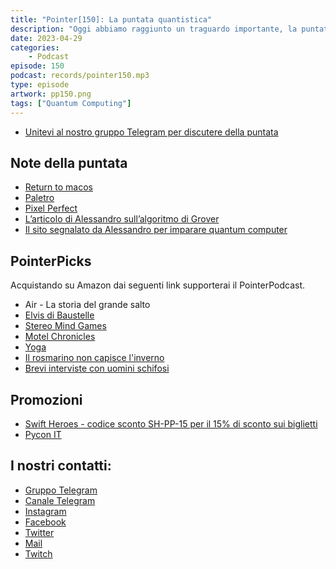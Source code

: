```yaml
---
title: "Pointer[150]: La puntata quantistica"
description: "Oggi abbiamo raggiunto un traguardo importante, la puntata numero 150 del pointerpodcast! Sapevate che la somma  dei numeri primi tra 7 e 31 è uguale proprio proprio a 150? Per una puntata speciale abbiamo pensato ad un argomento speciale, suggerito anche nella PointerChat: la programmazione di un computer quantistico. Sapete quali sono le applicazioni attuali del quantum computer e per che cosa potremmo utilizzarlo in futuro? Possiamo debuggare con delle print un programma scritto per un computer quantistico? Per rispondere a queste ad altre domande ci siamo rivolti ad Alessandro,nostro esperto in materia. Il mondo quantistico vi incuriosisce?Non vi resta che ascoltare l'ultima puntata del vostro podcast preferito!"
date: 2023-04-29
categories:
    - Podcast
episode: 150
podcast: records/pointer150.mp3
type: episode
artwork: pp150.png
tags: ["Quantum Computing"]
---
```


-   [Unitevi al nostro gruppo Telegram per discutere della puntata](https://t.me/pointerpodcastgruppo)

## Note della puntata

-   [Return to macos](<[https://appstories.net/episodes/326](https://appstories.net/episodes/326)>)
-   [Paletro](<[https://appmakes.io/paletro](https://appmakes.io/paletro)>)
-   [Pixel Perfect](<[https://github.com/cormiertyshawn895/PixelPerfect](https://github.com/cormiertyshawn895/PixelPerfect)>)
-   [L’articolo di Alessandro sull’algoritmo di Grover](<[https://medium.com/towards-data-science/behind-oracles-grovers-algorithm-amplitude-amplification-46b928b46f1e](https://medium.com/towards-data-science/behind-oracles-grovers-algorithm-amplitude-amplification-46b928b46f1e)>)
-   [Il sito segnalato da Alessandro per imparare quantum computer](https://q-ctrl.com/black-opal)

## PointerPicks

Acquistando su Amazon dai seguenti link supporterai il PointerPodcast.

-   Air - La storia del grande salto
-   [Elvis di Baustelle](https://amzn.to/3AjB6D1)
-   [Stereo Mind Games](https://amzn.to/3LlG4FA)
-   [Motel Chronicles](https://www.42records.it/prodotto/clementi_nuccini_motel_chronicles/)
-   [Yoga](https://amzn.to/3N4SoeE)
-   [Il rosmarino non capisce l'inverno](https://amzn.to/3H5kaUA)
-   [Brevi interviste con uomini schifosi](https://amzn.to/3LltUfV)

## Promozioni

-   [Swift Heroes - codice sconto SH-PP-15 per il 15% di sconto sui biglietti](https://swiftheroes.com/2023/)
-   [Pycon IT](https://pycon.it/en)

## I nostri contatti:

-   [Gruppo Telegram](https://t.me/pointerpodcastgruppo)
-   [Canale Telegram](https://t.me/PointerPodcast)
-   [Instagram](https://www.instagram.com/pointerpodcast/)
-   [Facebook](https://www.facebook.com/pointerPodcast/)
-   [Twitter](https://twitter.com/PointerPodcast)
-   [Mail](info@pointerpodcast.it)
-   [Twitch](https://www.twitch.tv/pointerpodcast)

